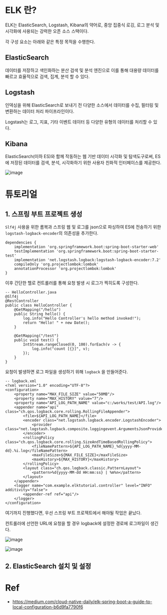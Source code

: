 # ELK 란?
ELK는 ElasticSearch, Logstash, Kibana의 약어로, 중앙 집중식 로깅, 로그 분석 및 시각화에 사용되는 강력한 오픈 소스 스택이다.

각 구성 요소는 아래와 같은 특정 목적을 수행한다.

## ElasticSearch
데이터를 저장하고 색인화하는 분산 검색 및 분석 엔진으로 이를 통해 대용량 데이터를 빠르고 효율적으로 검색, 집계, 분석 할 수 있다.

## Logstash
인덱싱을 위해 ElasticSearch로 보내기 전 다양한 소스에서 데이터를 수집, 필터링 및 변환하는 데이터 처리 파이프라인이다.

Logstash는 로그, 지표, 기타 이벤트 데이터 등 다양한 유형의 데이터를 처리할 수 있다.

## Kibana
ElasticSearch(이하 ES)와 함께 작동하는 웹 기반 데이터 시각화 및 탐색도구로써, ES에 저장된 데이터를 검색, 분석, 시각화하기 위한 사용자 친화적 인터페이스를 제공한다.

![image](https://github.com/jekyllPark/elk-tutorial/assets/114489012/a735820d-371d-464a-90c4-7bd562530959)

# 튜토리얼

## 1. 스프링 부트 프로젝트 생성
```Slf4j``` 사용을 위한 롬복과 스프링 웹 및 로그를 json으로 파싱하여 ES에 전송하기 위한 ```logstash-logback-encoder```의 의존성을 추가한다.

```
dependencies {
    implementation 'org.springframework.boot:spring-boot-starter-web'
    testImplementation 'org.springframework.boot:spring-boot-starter-test'
    implementation 'net.logstash.logback:logstash-logback-encoder:7.2'
    compileOnly 'org.projectlombok:lombok'
    annotationProcessor 'org.projectlombok:lombok'
}
```
이후 간단한 헬로 컨트롤러를 통해 요청 발생 시 로그가 찍히도록 구성한다.
```
-- HelloController.java
@Slf4j
@RestController
public class HelloController {
    @GetMapping("/hello")
    public String hello() {
        log.info("Hello Controller's hello method invoked!");
        return "Hello! " + new Date();
    }

    @GetMapping("/test")
    public void test() {
        IntStream.rangeClosed(0, 100).forEach(v -> {
            log.info("count [{}]", v);
        });
    }
}
```

요청이 발생하면 로그 파일을 생성하기 위해 ```logback``` 을 만들어준다.

```
-- logback.xml
<?xml version="1.0" encoding="UTF-8"?>
<configuration>
    <property name="MAX_FILE_SIZE" value="50MB"/>
    <property name="MAX_HISTORY" value="7"/>
    <property name="API_LOG_PATH_NAME" value="c:/works/test/API.log"/>
    <appender name="api" class="ch.qos.logback.core.rolling.RollingFileAppender">
        <file>${API_LOG_PATH_NAME}</file>
        <encoder class="net.logstash.logback.encoder.LogstashEncoder">
            <provider class="net.logstash.logback.composite.loggingevent.ArgumentsJsonProvider"/>
        </encoder>
        <rollingPolicy class="ch.qos.logback.core.rolling.SizeAndTimeBasedRollingPolicy">
            <fileNamePattern>${API_LOG_PATH_NAME}_%d{yyyy-MM-dd}.%i.log</fileNamePattern>
            <maxFileSize>${MAX_FILE_SIZE}</maxFileSize>
            <maxHistory>${MAX_HISTORY}</maxHistory>
        </rollingPolicy>
        <layout class="ch.qos.logback.classic.PatternLayout">
            <pattern>%d{yyyy-MM-dd HH:mm:ss} | %m%n</pattern>
        </layout>
    </appender>
    <logger name="com.example.elktutorial.controller" level="INFO" additivity="false">
        <appender-ref ref="api"/>
    </logger>
</configuration>
```

여기까지 진행했다면, 우선 스프링 부트 프로젝트에서 해야될 작업은 끝났다.

컨트롤러에 선언한 URL에 요청을 할 경우 logback에 설정한 경로에 로그파일이 생긴다.

![image](https://github.com/jekyllPark/elk-tutorial/assets/114489012/eaf19dd1-b9f1-4189-8a0d-55b4e3c43049)

![image](https://github.com/jekyllPark/elk-tutorial/assets/114489012/439aa5d8-eb1b-45a8-9197-d82ba3400e8a)

## 2. ElasticSearch 설치 및 설정

# Ref
- https://medium.com/cloud-native-daily/elk-spring-boot-a-guide-to-local-configuration-b6d9fa7790f6
